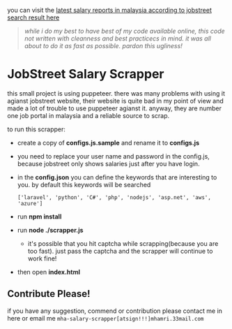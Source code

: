 you can visit the [latest salary reports in malaysia according to jobstreet search result here](https://mhamri.github.io/mha-jobstreet-salary-scrapper/)

>_while i do my best to have best of my code available online, this code not written with cleanness and best practicecs in mind. it was all about to do it as fast as possible. pardon this ugliness!_ 

# JobStreet Salary Scrapper

this small project is using puppeteer. there was many problems with using it agianst jobstreet website, their website is quite bad in my point of view and made a lot of trouble to use puppeteer agianst it. anyway, they are number one job portal in malaysia and a reliable source to scrap.

to run this scrapper:
* create a copy of **configs.js.sample** and rename it to **configs.js**
* you need to replace your user name and password in the config.js, because jobstreet only shows salaries just after you have login.
* in the **config.json** you can define the keywords that are interesting to you. by default this keywords will be searched 
    
    `['laravel', 'python', 'C#', 'php', 'nodejs', 'asp.net', 'aws', 'azure']`

* run **npm install**
* run **node ./scrapper.js**
    * it's possible that you hit captcha while scrapping(because you are too fast). just pass the captcha and the scrapper will continue to work fine!
* then open **index.html**

## Contribute Please!
if you have any suggestion, commend or contribution please contact me in here or email me `mha-salary-scrapper[atsign!!!]mhamri.33mail.com`
 